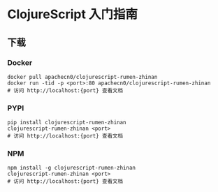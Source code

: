 # ClojureScript 入门指南

## 下载

### Docker

```
docker pull apachecn0/clojurescript-rumen-zhinan
docker run -tid -p <port>:80 apachecn0/clojurescript-rumen-zhinan
# 访问 http://localhost:{port} 查看文档
```

### PYPI

```
pip install clojurescript-rumen-zhinan
clojurescript-rumen-zhinan <port>
# 访问 http://localhost:{port} 查看文档
```

### NPM

```
npm install -g clojurescript-rumen-zhinan
clojurescript-rumen-zhinan <port>
# 访问 http://localhost:{port} 查看文档
```